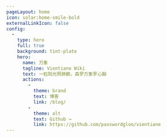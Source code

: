 ```yaml
---
pageLayout: home
icon: solar:home-smile-bold
externalLinkIcon: false
config:
  -
    type: hero
    full: true
    background: tint-plate
    hero:
      name: 万象
      tagline: Vientiane Wiki
      text: 一粒阳光照肺腑，森罗万象罗心胸
      actions:
        -
          theme: brand
          text: 博客
          link: /blog/
        -
          theme: alt
          text: Github →
          link: https://github.com/passwordgloo/vientiane
---
```

